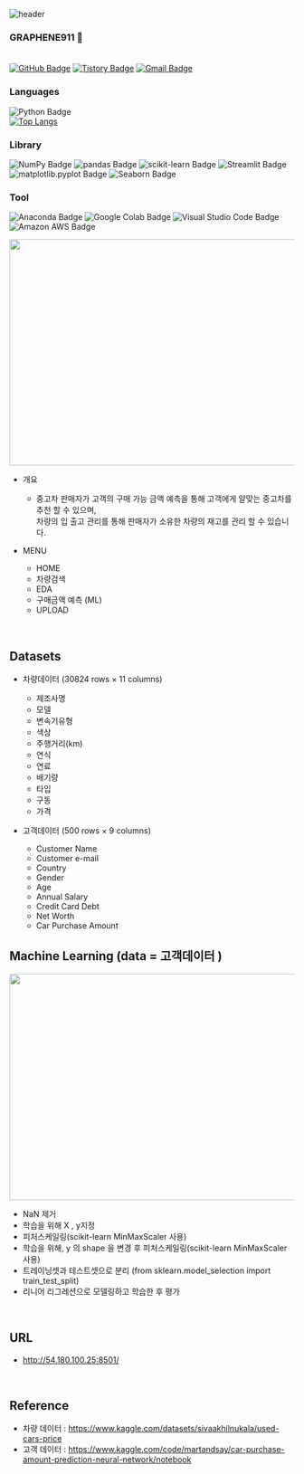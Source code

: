 ![header](https://capsule-render.vercel.app/api?type=Slice&color=0:fc00ff,100:00dbde&height=150&section=header&text=The%20Purchase%20of%20a%20Used%20Car%20APP&fontSize=50&&fontColor=ffff&animation=fadeIn)
<br/>
### GRAPHENE911 :gem: <br/><br/>
[![GitHub Badge](https://img.shields.io/badge/GitHub-181717?style=flat&logo=GitHub&logoColor=white)](https://github.com/graphene911/)
[![Tistory Badge](https://img.shields.io/badge/TSTORY-555263?style=flat&logoColor=white)](https://story-jy.tistory.com/)
[![Gmail Badge](https://img.shields.io/badge/Gmail-D14836?style=flat&logo=Gmail&logoColor=white)](mailto:graphene9110@gmail.com)
<br/>

### Languages
![Python Badge](https://img.shields.io/badge/Python-3776AB?style=flat&logo=Python&logoColor=white)
<br/>
[![Top Langs](https://github-readme-stats.vercel.app/api/top-langs/?username=graphene911&layout=compact&theme=tokyonight&langs_count=8)](https://github.com/anuraghazra/github-readme-stats)
<br/>
### Library
![NumPy Badge](https://img.shields.io/badge/NumPy-013243?style=flat&logo=NumPy&logoColor=white)
![pandas Badge](https://img.shields.io/badge/pandas-150458?style=flat&logo=pandas&logoColor=white)
![scikit-learn Badge](https://img.shields.io/badge/scikit-learn-F7931E?style=flat&logo=scikit-learn&logoColor=white)
![Streamlit Badge](https://img.shields.io/badge/Streamlit-FF4B4B?style=flat&logo=Streamlit&logoColor=white)
![matplotlib.pyplot Badge](https://img.shields.io/badge/matplotlib.pyplot-F7931E?style=flat&logo=matplotlib.pyplot&logoColor=white)
![Seaborn Badge](https://img.shields.io/badge/Seaborn-232F3E?style=flat&logo=Seaborn&logoColor=white)
<br/>
### Tool
![Anaconda Badge](https://img.shields.io/badge/Anaconda-44A833?style=flat&logo=Anaconda&logoColor=white)
![Google Colab Badge](https://img.shields.io/badge/Google%20Colab-F9AB00?style=flat&logo=Google%20Colab&logoColor=white)
![Visual Studio Code Badge](https://img.shields.io/badge/Visual%20Studio%20Code-007ACC?style=flat&logo=Visual%20Studio%20Code&logoColor=white)
![Amazon AWS Badge](https://img.shields.io/badge/Amazon%20AWS-232F3E?style=flat&logo=Amazon%20AWS&logoColor=white)

<img src=https://user-images.githubusercontent.com/105832364/172322883-7d1d1120-8cac-409d-9d49-873df0cdc166.jpg width="855" height="400"/><br/>
  - 개요
    - 중고차 판매자가 고객의 구매 가능 금액 예측을 통해 고객에게 알맞는 중고차를 추천 할 수 있으며,<br/>
     차량의 입 출고 관리를 통해 판매자가 소유한 차량의 재고를 관리 할 수 있습니다.
  
  - MENU
    - HOME
    - 차량검색
    - EDA
    - 구매금액 예측 (ML)
    - UPLOAD

<br/>

## Datasets
  - 차량데이터 (30824 rows × 11 columns)
    - 제조사명
    - 모델
    - 변속기유형
    - 색상
    - 주행거리(km)
    - 연식
    - 연료
    - 배기량
    - 타입
    - 구동
    - 가격<br/>

  - 고객데이터 (500 rows × 9 columns)
    - Customer Name
    - Customer e-mail
    - Country
    - Gender
    - Age
    - Annual Salary
    - Credit Card Debt
    - Net Worth
    - Car Purchase Amount

## Machine Learning (data = 고객데이터 )
<img src=https://user-images.githubusercontent.com/105832364/172328303-3b43121c-b70e-4c4a-a195-2cee778565f3.jpg width="855" height="400"/><br/>
  - NaN 제거
  - 학습을 위해 X , y지정
  - 피처스케일링(scikit-learn MinMaxScaler 사용)
  - 학습을 위해, y 의 shape 을 변경 후 피처스케일링(scikit-learn MinMaxScaler 사용)
  - 트레이닝셋과 테스트셋으로 분리 (from sklearn.model_selection import train_test_split)
  - 리니어 리그레션으로 모델링하고 학습한 후 평가
<br/>

## URL
  - http://54.180.100.25:8501/


<br/>

## Reference
  - 차량 데이터 : https://www.kaggle.com/datasets/sivaakhilnukala/used-cars-price
  - 고객 데이터 : https://www.kaggle.com/code/martandsay/car-purchase-amount-prediction-neural-network/notebook
